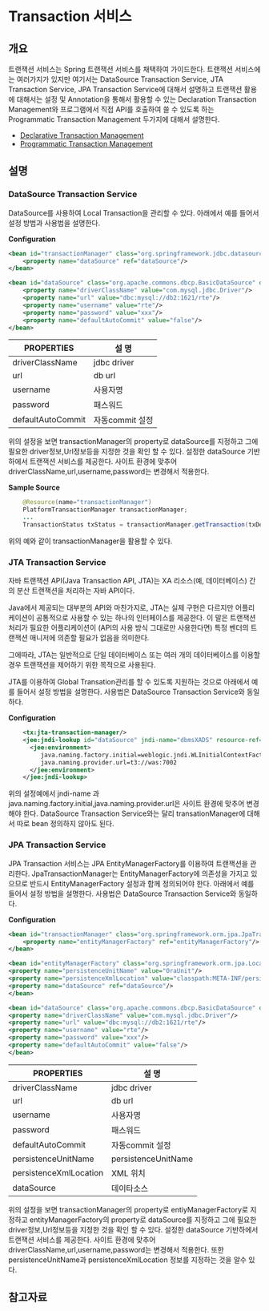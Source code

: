 # Transaction 서비스

## 개요
트랜잭션 서비스는 Spring 트랜잭션 서비스를 채택하여 가이드한다. 트랜잭션 서비스에는 여러가지가 있지만 여기서는 DataSource Transaction Service, JTA Transaction Service, JPA Transaction Service에 대해서 설명하고 트랜잭션 활용에 대해서는 설정 및 Annotation을 통해서 활용할 수 있는 Declaration Transaction Management와 프로그램에서 직접 API를 호출하여 쓸 수 있도록 하는 Programmatic Transaction Management 두가지에 대해서 설명한다.

- [Declarative Transaction Management](./transaction-declarative-transaction-management.md)
- [Programmatic Transaction Management](./transaction-programmatic-transaction-management.md)

## 설명
### DataSource Transaction Service
DataSource를 사용하여 Local Transaction을 관리할 수 있다. 아래에서 예를 들어서 설정 방법과 사용법을 설명한다.

<b>Configuration</b>

```xml
<bean id="transactionManager" class="org.springframework.jdbc.datasource.DataSourceTransactionManager">
    <property name="dataSource" ref="dataSource"/>
</bean>

<bean id="dataSource" class="org.apache.commons.dbcp.BasicDataSource" destroy-method="close">
    <property name="driverClassName" value="com.mysql.jdbc.Driver"/>
    <property name="url" value="dbc:mysql://db2:1621/rte"/>
    <property name="username" value="rte"/>
    <property name="password" value="xxx"/>
    <property name="defaultAutoCommit" value="false"/>
</bean>
```

| PROPERTIES        | 설 명         |
| ----------------- | ----------- |
| driverClassName   | jdbc driver |
| url               | db url      |
| username          | 사용자명        |
| password          | 패스워드        |
| defaultAutoCommit | 자동commit 설정 |

위의 설정을 보면 transactionManager의 property로 dataSource를 지정하고 그에 필요한 driver정보,Url정보등을 지정한 것을 확인 할 수 있다. 설정한 dataSource 기반하에서 트랜잭션 서비스를 제공한다. 사이트 환경에 맞추어 driverClassName,url,username,password는 변경해서 적용한다.

<b>Sample Source</b>

```java
    @Resource(name="transactionManager")
    PlatformTransactionManager transactionManager;
    ...
    TransactionStatus txStatus = transactionManager.getTransaction(txDefinition);
```

위의 예와 같이 transactionManager을 활용할 수 있다.

### JTA Transaction Service
자바 트랜잭션 API(Java Transaction API, JTA)는 XA 리소스(예, 데이터베이스) 간의 분산 트랜잭션을 처리하는 자바 API이다.

Java에서 제공되는 대부분의 API와 마찬가지로, JTA는 실제 구현은 다르지만 어플리케이션이 공통적으로 사용할 수 있는 하나의 인터페이스를 제공한다. 이 말은 트랜잭션 처리가 필요한 어플리케이션이 (API의 사용 방식 그대로만 사용한다면) 특정 벤더의 트랜잭션 매니저에 의존할 필요가 없음을 의미한다.

그에따라, JTA는 일반적으로 단일 데이터베이스 또는 여러 개의 데이터베이스를 이용할 경우 트랜잭션을 제어하기 위한 목적으로 사용된다.

JTA를 이용하여 Global Transation관리를 할 수 있도록 지원하는 것으로 아래에서 예를 들어서 설정 방법을 설명한다. 사용법은 DataSource Transaction Service와 동일하다.

<b>Configuration</b>

```xml
    <tx:jta-transaction-manager/>
    <jee:jndi-lookup id="dataSource" jndi-name="dbmsXADS" resource-ref="true">
      <jee:environment>
         java.naming.factory.initial=weblogic.jndi.WLInitialContextFactory
         java.naming.provider.url=t3://was:7002
      </jee:environment>
    </jee:jndi-lookup>
```
위의 설정예에서 jndi-name 과 java.naming.factory.initial,java.naming.provider.url은 사이트 환경에 맞추어 변경해야 한다. DataSource Transaction Service와는 달리 transationManager에 대해서 따로 bean 정의하지 않아도 된다.

### JPA Transaction Service

JPA Transaction 서비스는 JPA EntityManagerFactory를 이용하여 트랜잭션을 관리한다. JpaTransactionManager는 EntityManagerFactory에 의존성을 가지고 있으므로 반드시 EntityManagerFactory 설정과 함께 정의되어야 한다. 아래에서 예를 들어서 설정 방법을 설명한다. 사용법은 DataSource Transaction Service와 동일하다.

<b>Configuration</b>

```xml
<bean id="transactionManager" class="org.springframework.orm.jpa.JpaTransactionManager">
    <property name="entityManagerFactory" ref="entityManagerFactory"/>
</bean>

<bean id="entityManagerFactory" class="org.springframework.orm.jpa.LocalContainerEntityManagerFactoryBean">
<property name="persistenceUnitName" value="OraUnit"/>
<property name="persistenceXmlLocation" value="classpath:META-INF/persistence.xml"/>
<property name="dataSource" ref="dataSource"/>
</bean>

<bean id="dataSource" class="org.apache.commons.dbcp.BasicDataSource" destroy-method="close">
<property name="driverClassName" value="com.mysql.jdbc.Driver"/>
<property name="url" value="dbc:mysql://db2:1621/rte"/>
<property name="username" value="rte"/>
<property name="password" value="xxx"/>
<property name="defaultAutoCommit" value="false"/>
</bean>
```

| PROPERTIES             | 설 명                 |
| ---------------------- | ------------------- |
| driverClassName        | jdbc driver         |
| url                    | db url              |
| username               | 사용자명                |
| password               | 패스워드                |
| defaultAutoCommit      | 자동commit 설정         |
| persistenceUnitName    | persistenceUnitName |
| persistenceXmlLocation | XML 위치              |
| dataSource             | 데이타소스               |

위의 설정을 보면 transactionManager의 property로 entiyManagerFactory로 지정하고 entityManagerFactory의 property로 dataSource를 지정하고 그에 필요한 driver정보,Url정보등을 지정한 것을 확인 할 수 있다. 설정한 dataSource 기반하에서 트랜잭션 서비스를 제공한다. 사이트 환경에 맞추어 driverClassName,url,username,password는 변경해서 적용한다. 또한 persistenceUnitName과 persistenceXmlLocation 정보를 지정하는 것을 알수 있다.

## 참고자료